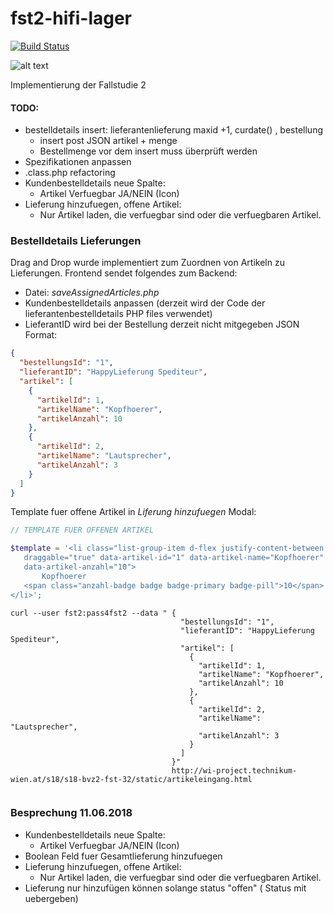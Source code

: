 # fst2-hifi-lager

[![Build Status](https://travis-ci.org/TheAppField/fst2-hifi-lager.svg?branch=master)](https://travis-ci.org/TheAppField/fst2-hifi-lager)

![alt text](https://github.com/TheAppField/fst2-hifi-lager/raw/master/static/assets/img//icon_2.png)

Implementierung der Fallstudie 2

#### TODO:
- bestelldetails insert: lieferantenlieferung maxid +1, curdate() , bestellung
     - insert post JSON artikel + menge
     - Bestellmenge vor dem insert muss überprüft werden
- Spezifikationen anpassen
- .class.php refactoring
- Kundenbestelldetails neue Spalte: 
    - Artikel Verfuegbar JA/NEIN (Icon) 
- Lieferung hinzufuegen, offene Artikel:
    - Nur Artikel laden, die verfuegbar sind oder die verfuegbaren Artikel.

### Bestelldetails Lieferungen
Drag and Drop wurde implementiert zum Zuordnen von Artikeln zu  Lieferungen.
Frontend sendet folgendes zum Backend:

- Datei: *saveAssignedArticles.php*
- Kundenbestelldetails anpassen (derzeit wird der Code der lieferantenbestelldetails PHP files verwendet)
- LieferantID wird bei der Bestellung derzeit nicht mitgegeben
JSON Format:
```json
{
  "bestellungsId": "1",
  "lieferantID": "HappyLieferung Spediteur",
  "artikel": [
    {
      "artikelId": 1,
      "artikelName": "Kopfhoerer",
      "artikelAnzahl": 10
    },
    {
      "artikelId": 2,
      "artikelName": "Lautsprecher",
      "artikelAnzahl": 3
    }
  ]
}
```  
 
 Template fuer offene Artikel in *Liferung hinzufuegen* Modal:
 ```php
// TEMPLATE FUER OFFENEN ARTIKEL

$template = '<li class="list-group-item d-flex justify-content-between align-items-center"
    draggable="true" data-artikel-id="1" data-artikel-name="Kopfhoerer"
    data-artikel-anzahl="10">
        Kopfhoerer
    <span class="anzahl-badge badge badge-primary badge-pill">10</span>
</li>';
```

```
curl --user fst2:pass4fst2 --data " {
                                      "bestellungsId": "1",
                                      "lieferantID": "HappyLieferung Spediteur",
                                      "artikel": [
                                        {
                                          "artikelId": 1,
                                          "artikelName": "Kopfhoerer",
                                          "artikelAnzahl": 10
                                        },
                                        {
                                          "artikelId": 2,
                                          "artikelName": "Lautsprecher",
                                          "artikelAnzahl": 3
                                        }
                                      ]
                                    }" 
                                    http://wi-project.technikum-wien.at/s18/s18-bvz2-fst-32/static/artikeleingang.html
                              
```


### Besprechung 11.06.2018
- Kundenbestelldetails neue Spalte: 
    - Artikel Verfuegbar JA/NEIN (Icon)
- Boolean Feld fuer Gesamtlieferung hinzufuegen    
- Lieferung hinzufuegen, offene Artikel:
    - Nur Artikel laden, die verfuegbar sind oder die verfuegbaren Artikel.
- Lieferung nur hinzufügen können solange status "offen" ( Status mit uebergeben)
